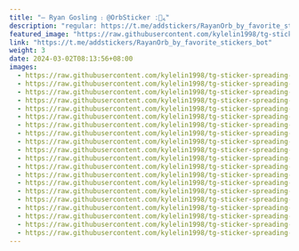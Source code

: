 ```yaml
---
title: "— Ryan Gosling ᎓ @OrbSticker ː🍬៹࣪"
description: "regular: https://t.me/addstickers/RayanOrb_by_favorite_stickers_bot"
featured_image: "https://raw.githubusercontent.com/kylelin1998/tg-sticker-spreading-worldwide-images/main/img/5570b672-0038-4ec5-bec6-8f23f909cb1d.jpg"
link: "https://t.me/addstickers/RayanOrb_by_favorite_stickers_bot"
weight: 3
date: 2024-03-02T08:13:56+08:00
images:
  - https://raw.githubusercontent.com/kylelin1998/tg-sticker-spreading-worldwide-images/main/img/5570b672-0038-4ec5-bec6-8f23f909cb1d.jpg
  - https://raw.githubusercontent.com/kylelin1998/tg-sticker-spreading-worldwide-images/main/img/37033a1d-ec6a-4bc2-a162-fd106015cb34.jpg
  - https://raw.githubusercontent.com/kylelin1998/tg-sticker-spreading-worldwide-images/main/img/706d53f8-5b73-48e3-b1b5-b8f7273cd6e3.jpg
  - https://raw.githubusercontent.com/kylelin1998/tg-sticker-spreading-worldwide-images/main/img/0d75beca-2352-485a-96c9-c83fffebe3fa.jpg
  - https://raw.githubusercontent.com/kylelin1998/tg-sticker-spreading-worldwide-images/main/img/6918e514-5a9d-4627-ab46-fc22c580b2ea.jpg
  - https://raw.githubusercontent.com/kylelin1998/tg-sticker-spreading-worldwide-images/main/img/69744a43-2456-4495-841d-679def2b0b3b.jpg
  - https://raw.githubusercontent.com/kylelin1998/tg-sticker-spreading-worldwide-images/main/img/a5344556-0416-4a58-8933-978afd96e605.jpg
  - https://raw.githubusercontent.com/kylelin1998/tg-sticker-spreading-worldwide-images/main/img/27c9c76d-fadb-457d-aab2-c8fee03eb4d8.jpg
  - https://raw.githubusercontent.com/kylelin1998/tg-sticker-spreading-worldwide-images/main/img/2ee9c79a-5f68-446b-8796-b23405ed102b.jpg
  - https://raw.githubusercontent.com/kylelin1998/tg-sticker-spreading-worldwide-images/main/img/ad6403d6-02ca-4117-b603-b843d29937dc.jpg
  - https://raw.githubusercontent.com/kylelin1998/tg-sticker-spreading-worldwide-images/main/img/540e3e14-c036-4b93-84ef-83f345fbff35.jpg
  - https://raw.githubusercontent.com/kylelin1998/tg-sticker-spreading-worldwide-images/main/img/39c2ceaf-4525-47f2-99bc-ef37aeafce1b.jpg
  - https://raw.githubusercontent.com/kylelin1998/tg-sticker-spreading-worldwide-images/main/img/fd333d47-0936-41dc-8f48-4654df9de8fe.jpg
  - https://raw.githubusercontent.com/kylelin1998/tg-sticker-spreading-worldwide-images/main/img/6939a203-1571-46ca-9462-aec57241f317.jpg
  - https://raw.githubusercontent.com/kylelin1998/tg-sticker-spreading-worldwide-images/main/img/2132f798-2b51-4b10-b849-eb259fbbe136.jpg
  - https://raw.githubusercontent.com/kylelin1998/tg-sticker-spreading-worldwide-images/main/img/0581f155-05f1-41df-8636-dffa20eb0e58.jpg
  - https://raw.githubusercontent.com/kylelin1998/tg-sticker-spreading-worldwide-images/main/img/480b0da6-40ae-43f3-b5dc-4e87e6f5724f.jpg
  - https://raw.githubusercontent.com/kylelin1998/tg-sticker-spreading-worldwide-images/main/img/c798fc8b-4128-48c7-8148-96f1dd691f8f.jpg
  - https://raw.githubusercontent.com/kylelin1998/tg-sticker-spreading-worldwide-images/main/img/c2b95ec8-5430-445a-b6eb-4cb95f6131c2.jpg
  - https://raw.githubusercontent.com/kylelin1998/tg-sticker-spreading-worldwide-images/main/img/8e62fb34-a9df-4b15-be31-1a8b9509afff.jpg
---
```


